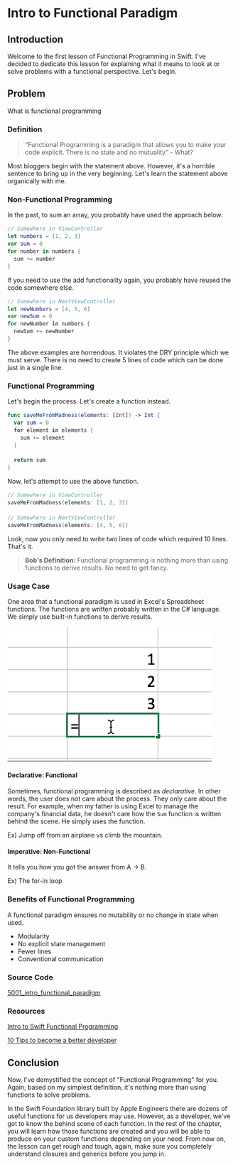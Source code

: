 # Intro to Functional Paradigm
## Introduction
Welcome to the first lesson of Functional Programming in Swift. I've decided to dedicate this lesson for explaining what it means to look at or solve problems with a functional perspective. Let's begin.

## Problem
What is functional programming


### Definition
> “Functional Programming is a paradigm that allows you to make your code explicit. There is no state and no mutuality”  - What?

Most bloggers begin with the statement above. However, it's a horrible sentence to bring up in the very beginning. Let's learn the statement above organically with me.

### Non-Functional Programming
In the past, to sum an array, you probably have used the approach below.

```swift
// Somewhere in ViewController
let numbers = [1, 2, 3]
var sum = 0
for number in numbers {
  sum += number
}
```

If you need to use the add functionality again, you probably have reused the code somewhere else.

```swift
// Somewhere in NextViewController
let newNumbers = [4, 5, 6]
var newSum = 0
for newNumber in numbers {
  newSum += newNumber
}
```

The above examples are horrendous. It violates the DRY principle which we must serve. There is no need to create 5 lines of code which can be done just in a single line.

### Functional Programming
Let's begin the process. Let's create a function instead.

```swift
func saveMeFromMadness(elements: [Int]) -> Int {
  var sum = 0
  for element in elements {
    sum += element
  }

  return sum
}
```

Now, let's attempt to use the above function.

```swift
// Somewhere in ViewController
saveMeFromMadness(elements: [1, 2, 3])

// Somewhere in NextViewController
saveMeFromMadness(elements: [4, 5, 6])
```

Look, now you only need to write two lines of code which required 10 lines. That's it.

> **Bob's Definition:**  Functional programming is nothing more than using functions to derive results. No need to get fancy.

### Usage Case
One area that a functional paradigm is used in Excel's Spreadsheet functions. The functions are written probably written in the C# language. We simply use built-in functions to derive results.

![Excel Sum Function](/course/functional-programming/assets/excel-sum-function.gif)

#### Declarative: Functional
Sometimes, functional programming is described as *declarative*. In other words, the user does not care about the process. They only care about the result. For example, when my father is using Excel to manage the company's financial data, he doesn't care how the `Sum` function is written behind the scene. He simply uses the function.

Ex) Jump off from an airplane vs climb the mountain.

#### Imperative: Non-Functional
It tells you how you got the answer from A → B.

Ex) The for-in loop

### Benefits of Functional Programming
A functional paradigm ensures no mutability or no change in state when used.
  - Modularity
  - No explicit state management
  - Fewer lines
  - Conventional communication

### Source Code
[5001_intro_functional_paradigm]()

### Resources
[Intro to Swift Functional Programming](https://blog.bobthedeveloper.io/intro-to-swift-functional-programming-with-bob-9c503ca14f13)

[10 Tips to become a better developer](https://medium.com/ios-geek-community/10-tips-to-become-better-swift-developer-a7c2ab6fc0c2#.rcnngphgj)

## Conclusion
Now, I've demystified the concept of "Functional Programming" for you. Again, based on my simplest definition, it's nothing more than using functions to solve problems.

In the Swift Foundation library built by Apple Engineers there are dozens of useful functions for us developers may use. However, as a developer, we've got to know the behind scene of each function. In the rest of the chapter, you will learn how those functions are created and you will be able to produce on your custom functions depending on your need. From now on, the lesson can get rough and tough, again, make sure you completely understand closures and generics before you jump in.  
